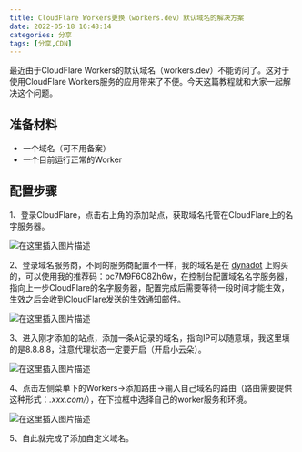 ```yaml
---
title: CloudFlare Workers更换（workers.dev）默认域名的解决方案
date: 2022-05-18 16:48:14
categories: 分享
tags: [分享,CDN]
---
```

最近由于CloudFlare Workers的默认域名（workers.dev）不能访问了。这对于使用CloudFlare Workers服务的应用带来了不便。今天这篇教程就和大家一起解决这个问题。
## 准备材料
- 一个域名（可不用备案）
- 一个目前运行正常的Worker

## 配置步骤
1、登录CloudFlare，点击右上角的添加站点，获取域名托管在CloudFlare上的名字服务器。

![在这里插入图片描述](https://clang.oss-cn-shenzhen.aliyuncs.com/blog/2022/CloudFlare%20Workers%E6%9B%B4%E6%8D%A2%EF%BC%88workers.dev%EF%BC%89%E9%BB%98%E8%AE%A4%E5%9F%9F%E5%90%8D%E7%9A%84%E8%A7%A3%E5%86%B3%E6%96%B9%E6%A1%88_1.png-watermark)

2、登录域名服务商，不同的服务商配置不一样，我的域名是在 [dynadot](https://www.dynadot.com/) 上购买的，可以使用我的推荐码：pc7M9F6O8Zh6w，在控制台配置域名名字服务器，指向上一步CloudFlare的名字服务器，配置完成后需要等待一段时间才能生效，生效之后会收到CloudFlare发送的生效通知邮件。

![在这里插入图片描述](https://clang.oss-cn-shenzhen.aliyuncs.com/blog/2022/CloudFlare%20Workers%E6%9B%B4%E6%8D%A2%EF%BC%88workers.dev%EF%BC%89%E9%BB%98%E8%AE%A4%E5%9F%9F%E5%90%8D%E7%9A%84%E8%A7%A3%E5%86%B3%E6%96%B9%E6%A1%88_2.png-watermark)

3、进入刚才添加的站点，添加一条A记录的域名，指向IP可以随意填，我这里填的是8.8.8.8，注意代理状态一定要开启（开启小云朵）。

![在这里插入图片描述](https://clang.oss-cn-shenzhen.aliyuncs.com/blog/2022/CloudFlare%20Workers%E6%9B%B4%E6%8D%A2%EF%BC%88workers.dev%EF%BC%89%E9%BB%98%E8%AE%A4%E5%9F%9F%E5%90%8D%E7%9A%84%E8%A7%A3%E5%86%B3%E6%96%B9%E6%A1%88_3.png-watermark)

4、点击左侧菜单下的Workers->添加路由->输入自己域名的路由（路由需要提供这种形式：*.xxx.com/*），在下拉框中选择自己的worker服务和环境。

![在这里插入图片描述](https://clang.oss-cn-shenzhen.aliyuncs.com/blog/2022/CloudFlare%20Workers%E6%9B%B4%E6%8D%A2%EF%BC%88workers.dev%EF%BC%89%E9%BB%98%E8%AE%A4%E5%9F%9F%E5%90%8D%E7%9A%84%E8%A7%A3%E5%86%B3%E6%96%B9%E6%A1%88_4.png-watermark)

5、自此就完成了添加自定义域名。

